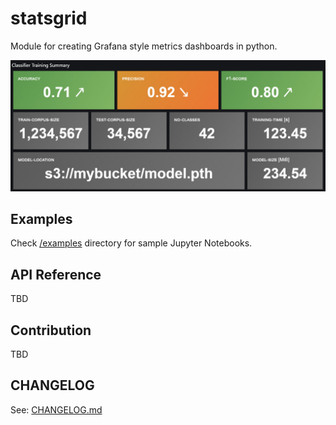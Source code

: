 # statsgrid

Module for creating Grafana style metrics dashboards in python.

![Preview image](/examples/preview.jpg)

## Examples

Check [/examples](/examples) directory for sample Jupyter Notebooks.

## API Reference
TBD

## Contribution

TBD

## CHANGELOG

See: [CHANGELOG.md](CHANGELOG.md)